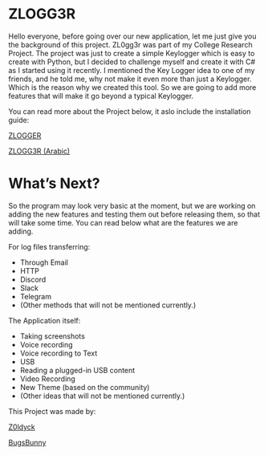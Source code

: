 # ZLOGG3R

Hello everyone, before going over our new application, let me just give you the background of this project. ZL0gg3r was part of my College Research Project. The project was just to create a simple Keylogger which is easy to create with Python, but I decided to challenge myself and create it with C# as I started using it recently. I mentioned the Key Logger idea to one of my friends, and he told me, why not make it even more than just a Keylogger. Which is the reason why we created this tool. So we are going to add more features that will make it go beyond a typical Keylogger.

You can read more about the Project below, it aslo include the installation guide:

[ZLOGGER](https://electronicbots.github.io/posts/ZLOGG3R/)

[ZLOGG3R (Arabic)](https://electronicbots.github.io/posts/ZLOGG3R-Arabic/)


# What’s Next?

So the program may look very basic at the moment, but we are working on adding the new features and testing them out before releasing them, so that will take some time. You can read below what are the features we are adding.

For log files transferring:

- Through Email
- HTTP
- Discord
- Slack
- Telegram
- (Other methods that will not be mentioned currently.)


The Application itself:

- Taking screenshots
- Voice recording
- Voice recording to Text
- USB
- Reading a plugged-in USB content
- Video Recording
- New Theme (based on the community)
- (Other ideas that will not be mentioned currently.)

This Project was made by:

[Z0ldyck](https://twitter.com/electronicbots)

[BugsBunny](https://twitter.com/0xiMazen)
